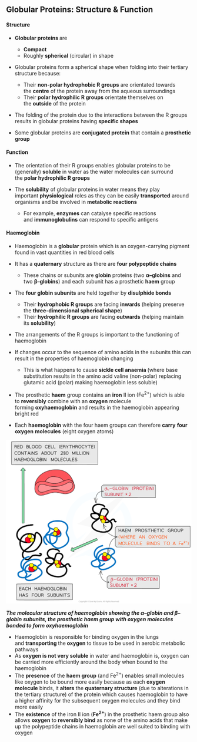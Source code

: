 Globular Proteins: Structure & Function
---------------------------------------

#### Structure

* <b>Globular proteins </b>are

  + <b>Compact</b>
  + Roughly <b>spherical</b> (circular) in shape
* Globular proteins form a spherical shape when folding into their tertiary structure because:

  + Their <b>non-polar hydrophobic R groups</b> are orientated towards the <b>centre</b> of the protein away from the aqueous surroundings
  + Their <b>polar hydrophilic R groups</b> orientate themselves on the <b>outside</b> of the protein
* The folding of the protein due to the interactions between the R groups results in globular proteins having <b>specific shapes</b>
* Some globular proteins are <b>conjugated protein</b> that contain a <b>prosthetic group</b>

#### Function

* The orientation of their R groups enables globular proteins to be (generally) <b>soluble</b> in water as the water molecules can surround the <b>polar hydrophilic R groups</b>
* The <b>solubility</b> of globular proteins in water means they play important <b>physiological</b> roles as they can be easily <b>transported</b> around organisms and be involved in <b>metabolic reactions</b>

  + For example, <b>enzymes</b> can catalyse specific reactions and <b>immunoglobulins</b> can respond to specific antigens

#### Haemoglobin

* Haemoglobin is a <b>globular</b> protein which is an oxygen-carrying pigment found in vast quantities in red blood cells
* It has a <b>quaternary</b> structure as there are <b>four polypeptide chains</b>

  + These chains or subunits are <b>globin</b> proteins (two <b>α–globins</b> and two <b>β–globins</b>) and each subunit has a prosthetic <b>haem</b> group
* The <b>four globin subunits</b> are held together by <b>disulphide bonds</b>

  + Their <b>hydrophobic R groups</b> are facing <b>inwards</b> (helping preserve the <b>three-dimensional spherical shape</b>)
  + Their <b>hydrophilic R groups</b> are facing <b>outwards</b> (helping maintain its <b>solubility</b>)
* The arrangements of the R groups is important to the functioning of haemoglobin
* If changes occur to the sequence of amino acids in the subunits this can result in the properties of haemoglobin changing

  + This is what happens to cause <b>sickle cell anaemia </b>(where base substitution results in the amino acid valine (non-polar) replacing glutamic acid (polar) making haemoglobin less soluble)
* The prosthetic <b>haem</b> group contains an <b>iron</b> II ion (Fe<sup>2+</sup>) which is able to <b>reversibly</b> combine with an <b>oxygen</b> molecule forming <b>oxyhaemoglobin</b> and results in the haemoglobin appearing bright red
* Each <b>haemoglobin</b> with the four haem groups can therefore <b>carry</b> <b>four oxygen</b> <b>molecules</b> (eight oxygen atoms)

![Molecular structure of haemoglobin](Molecular-structure-of-haemoglobin.png)

<i><b>The molecular structure of haemoglobin showing the α–globin and β–globin subunits, the prosthetic haem group with oxygen molecules bonded to form oxyhaemoglobin</b></i>

* Haemoglobin is responsible for binding oxygen in the lungs and <b>transporting </b>the<b> oxygen </b>to tissue to be used in aerobic metabolic pathways
* As <b>oxygen is not very soluble</b> in water and haemoglobin is, oxygen can be carried more efficiently around the body when bound to the haemoglobin
* The <b>presence</b> of the <b>haem group</b> (and Fe<sup>2+</sup>) enables small molecules like oxygen to be bound more easily because as each <b>oxygen molecule</b> binds, it <b>alters</b> the <b>quaternary structure</b> (due to alterations in the tertiary structure) of the protein which causes haemoglobin to have a higher affinity for the subsequent oxygen molecules and they bind more easily
* The <b>existence</b> of the iron II ion (<b>Fe</b><sup><b>2+</b></sup>) in the prosthetic haem group also allows <b>oxygen</b> to <b>reversibly bind</b> as none of the amino acids that make up the polypeptide chains in haemoglobin are well suited to binding with oxygen